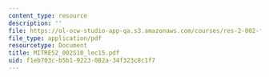 ```yaml
---
content_type: resource
description: ''
file: https://ol-ocw-studio-app-qa.s3.amazonaws.com/courses/res-2-002-finite-element-procedures-for-solids-and-structures-spring-2010/f1eb703cb5b19223082a34f323c8c1f7_MITRES2_002S10_lec15.pdf
file_type: application/pdf
resourcetype: Document
title: MITRES2_002S10_lec15.pdf
uid: f1eb703c-b5b1-9223-082a-34f323c8c1f7
---
```

